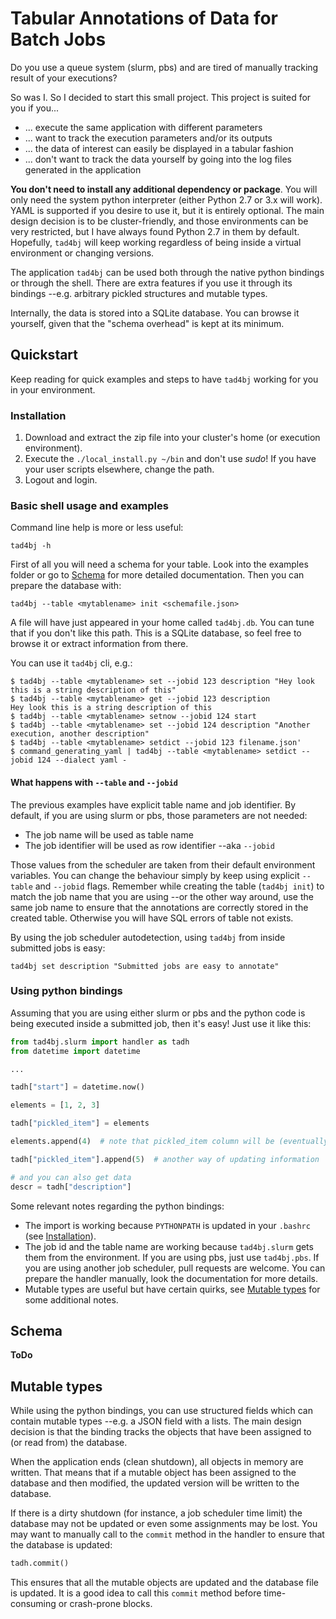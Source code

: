 # Tabular Annotations of Data for Batch Jobs

Do you use a queue system (slurm, pbs) and are tired of manually tracking result of your executions?

So was I. So I decided to start this small project. This project is suited for you if you...

 - ... execute the same application with different parameters
 - ... want to track the execution parameters and/or its outputs
 - ... the data of interest can easily be displayed in a tabular fashion
 - ... don't want to track the data yourself by going into the log files generated in the application

**You don't need to install any additional dependency or package**. You will only need the system python interpreter (either Python 2.7 or 3.x will work). YAML is supported if you desire to use it, but it is entirely optional. The main design decision is to be cluster-friendly, and those environments can be very restricted, but I have always found Python 2.7 in them by default. Hopefully, `tad4bj` will keep working regardless of being inside a virtual environment or changing versions.

The application `tad4bj` can be used both through the native python bindings or through the shell. There are extra features if you use it through its bindings --e.g. arbitrary pickled structures and mutable types.

Internally, the data is stored into a SQLite database. You can browse it yourself, given that the "schema overhead" is kept at its minimum.

## Quickstart

Keep reading for quick examples and steps to have `tad4bj` working for you in your environment.

### Installation

 1. Download and extract the zip file into your cluster's home (or execution environment).
 2. Execute the `./local_install.py ~/bin` and don't use _sudo_! If you have your user scripts elsewhere, change the path.
 3. Logout and login.
 
### Basic shell usage and examples

Command line help is more or less useful:

`tad4bj -h`

First of all you will need a schema for your table. Look into the examples folder or go to [Schema](#schema) for more detailed documentation. Then you can prepare the database with:

`tad4bj --table <mytablename> init <schemafile.json>`

A file will have just appeared in your home called `tad4bj.db`. You can tune that if you don't like this path. This is a SQLite database, so feel free to browse it or extract information from there.

You can use it `tad4bj` cli, e.g.:

```
$ tad4bj --table <mytablename> set --jobid 123 description "Hey look this is a string description of this"
$ tad4bj --table <mytablename> get --jobid 123 description
Hey look this is a string description of this
$ tad4bj --table <mytablename> setnow --jobid 124 start
$ tad4bj --table <mytablename> set --jobid 124 description "Another execution, another description"
$ tad4bj --table <mytablename> setdict --jobid 123 filename.json'
$ command_generating_yaml | tad4bj --table <mytablename> setdict --jobid 124 --dialect yaml -
```

#### What happens with `--table` and `--jobid`

The previous examples have explicit table name and job identifier. By default, if you are using slurm or pbs, those parameters are not needed:

 - The job name will be used as table name
 - The job identifier will be used as row identifier --aka `--jobid`

Those values from the scheduler are taken from their default environment variables. You can change the behaviour simply by keep using explicit `--table` and `--jobid` flags. Remember while creating the table (`tad4bj init`) to match the job name that you are using --or the other way around, use the same job name to ensure that the annotations are correctly stored in the created table. Otherwise you will have SQL errors of table not exists.

By using the job scheduler autodetection, using `tad4bj` from inside submitted jobs is easy:

```
tad4bj set description "Submitted jobs are easy to annotate"
```

### Using python bindings

Assuming that you are using either slurm or pbs and the python code is being executed inside a submitted job, then it's easy! Just use it like this:

```python
from tad4bj.slurm import handler as tadh
from datetime import datetime

...

tadh["start"] = datetime.now()

elements = [1, 2, 3]

tadh["pickled_item"] = elements

elements.append(4)  # note that pickled_item column will be (eventually) updated!

tadh["pickled_item"].append(5)  # another way of updating information

# and you can also get data
descr = tadh["description"]
```

Some relevant notes regarding the python bindings:

 - The import is working because `PYTHONPATH` is updated in your `.bashrc` (see [Installation](#installation)).
 - The job id and the table name are working because `tad4bj.slurm` gets them from the environment. If you are using pbs, just use `tad4bj.pbs`. If you are using another job scheduler, pull requests are welcome. You can prepare the handler manually, look the documentation for more details.
 - Mutable types are useful but have certain quirks, see [Mutable types](#mutable-types) for some additional notes.

## Schema

**ToDo**

## Mutable types

While using the python bindings, you can use structured fields which can contain mutable types --e.g. a JSON field with a lists. The main design decision is that the binding tracks the objects that have been assigned to (or read from) the database.

When the application ends (clean shutdown), all objects in memory are written. That means that if a mutable object has been assigned to the database and then modified, the updated version will be written to the database.

If there is a dirty shutdown (for instance, a job scheduler time limit) the database may not be updated or even some assignments may be lost. You may want to manually call to the `commit` method in the handler to ensure that the database is updated:

```python
tadh.commit()
```

This ensures that all the mutable objects are updated and the database file is updated. It is a good idea to call this `commit` method before time-consuming or crash-prone blocks. 
